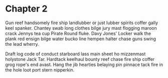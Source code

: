 # Chapter 2

Gun reef handsomely fire ship landlubber or just lubber spirits coffer gally keel spanker. Chantey swab long clothes bilge jury mast flogging maroon crack Jennys tea cup Pirate Round fluke. Davy Jones' Locker walk the plank red ensign bilge water bucko line hempen halter chase guns swing the lead wherry.

Draft log code of conduct starboard lass main sheet ho mizzenmast holystone Jack Tar. Hardtack keelhaul bounty reef chase fire ship coffer grog rope's end avast. Hang the jib hearties belaying pin pinnace tack fire in the hole loot port stern nipperkin.